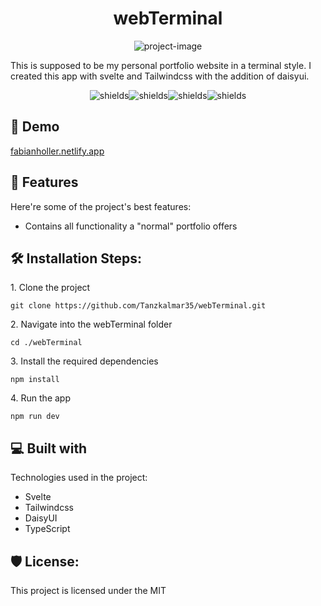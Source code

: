 <h1 id="title" align="center">webTerminal</h1>

<p align="center"><img src="" alt="project-image"></p>

<p id="description">This is supposed to be my personal portfolio website in a terminal style. I created this app with svelte and Tailwindcss with the addition of daisyui.</p>

<p align="center"><img src="https://img.shields.io/github/forks/Tanzkalmar35/webTerminal?style=social" alt="shields"><img src="https://img.shields.io/github/stars/Tanzkalmar35/webTerminal?style=social" alt="shields"><img src="https://img.shields.io/github/watchers/Tanzkalmar35/webTerminal?style=social" alt="shields"><img src="https://img.shields.io/github/downloads/Tanzkalmar35/webTerminal/total" alt="shields"></p>

<h2>🚀 Demo</h2>

[fabianholler.netlify.app](fabianholler.netlify.app)

  
  
<h2>🧐 Features</h2>

Here're some of the project's best features:

*   Contains all functionality a "normal" portfolio offers

<h2>🛠️ Installation Steps:</h2>

<p>1. Clone the project</p>

```
git clone https://github.com/Tanzkalmar35/webTerminal.git
```

<p>2. Navigate into the webTerminal folder</p>

```
cd ./webTerminal
```

<p>3. Install the required dependencies</p>

```
npm install
```

<p>4. Run the app</p>

```
npm run dev
```

  
  
<h2>💻 Built with</h2>

Technologies used in the project:

*   Svelte
*   Tailwindcss
*   DaisyUI
*   TypeScript

<h2>🛡️ License:</h2>

This project is licensed under the MIT
